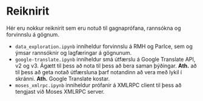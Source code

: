 # Reiknirit
Hér eru nokkur reiknirit sem eru notuð til gagnaprófana, rannsókna og forvinnslu á gögnum.

- `data_exploration.ipynb` inniheldur forvinnslu á RMH og ParIce, 
sem og ýmsar rannsóknir og lagfæringar á gögnunum.
- `google-translate.ipynb` inniheldur smá útfærslu á Google Translate API, v2 og v3.
Ágætt til þess að nota til þess að bera saman þýðingar.
**Ath.** að til þess að geta notað útfærsluna þarf notandinn að vera með lykil í skránni.
**Ath.** Google Translate kostar.
- `moses_xmlrpc.ipynb` inniheldur prófanir á XMLRPC client til þess að tengjast við Moses XMLRPC server.